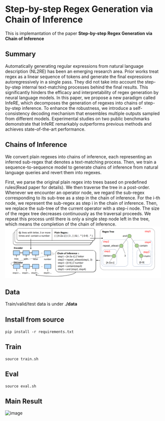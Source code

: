 # Step-by-step Regex Generation via Chain of Inference
This is implemantation of the paper **Step-by-step Regex Generation via Chain of Inference**
## Summary
Automatically generating regular expressions from natural language description (NL2RE) has been an emerging research area. Prior works treat regex as a linear sequence of tokens and generate the final expressions autoregressively in a single pass. They did not take into account the step-by-step internal text-matching processes behind the final results. This significantly hinders the efficacy and interpretability of regex generation by neural language models. In this paper, we propose a new paradigm called InfeRE, which decomposes the generation of regexes into chains of step-by-step inference. To enhance the robustness, we introduce a self-consistency decoding mechanism that ensembles multiple outputs sampled from different models. Experimental studies on two public benchmarks demonstrate that InfeRE remarkably outperforms previous methods and achieves state-of-the-art performance.

## Chains of Inference
We convert plain regexes into chains of inference, each representing an inferred sub-regex that denotes a text-matching process. Then, we train a sequence-to-sequence model to generate chains of inference from natural language queries and revert them into regexes.

First, we parse the original plain regex into trees based on predefined rules(Read paper for details). We then traverse the tree in a post-order. Whenever we encounter an operator node, we regard the sub-regex corresponding to its sub-tree as a step in the chain of inference. For the i-th node, we represent the sub-regex as step i in the chain of inference. Then, we replace the sub-tree of the current operator with a step-i node. The size of the regex tree decreases 
continuously as the traversal proceeds. We repeat this process until there is only a single step node left in the tree, which means the completion of the chain of inference.
![image](https://github.com/Smallqqqq/InfeRE/blob/main/chain.png)

## Data
Train/valid/test data is under **./data**

## Install from source
``` pip install -r requirements.txt ```
## Train
```
source train.sh
```
## Eval
```
source eval.sh
```
## Main Result
![image](https://github.com/Smallqqqq/InfeRE/blob/main/result.png)
